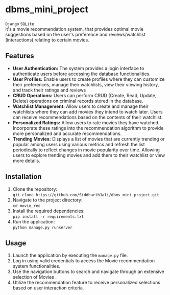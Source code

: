 # dbms_mini_project
`Django` `SQLite`
<br>
 it's a movie recommendation system, that provides optimal movie suggestions based on the user's preference and reviews/watchlist (interactions) relating to certain movies.
## Features
+ **User Authentication:** The system provides a login interface to authenticate users before accessing the database functionalities.
+ **User Profiles:** Enable users to create profiles where they can customize their preferences, manage their watchlists, view their viewing history, and track their ratings and reviews
+ **CRUD Operations:** Users can perform CRUD (Create, Read, Update, Delete) operations on criminal records stored in the database.
+ **Watchlist Management:** Allow users to create and manage their watchlists where they can add movies they intend to watch later. Users can receive recommendations based on the contents of their watchlist.
+ **Personalized Ratings:** Allow users to rate movies they have watched. Incorporate these ratings into the recommendation algorithm to provide more personalized and accurate recommendations.
+ **Trending Movies:** Displays a list of movies that are currently trending or popular among users using various metrics and refresh the list periodically to reflect changes in movie popularity over time. Allowing users to explore trending movies and add them to their watchlist or view more details.

## Installation
1. Clone the repository:<br>
```git clone https://github.com/SiddharthJali/dbms_mini_project.git```
3. Navigate to the project directory:<br>
```cd movie_rec```
5. Install the required dependencies:<br>
```pip install -r requirements.txt```
7. Run the application:<br>
```python manage.py runserver```
## Usage
1. Launch the application by executing the `manage.py` file.
2. Log in using valid credentials to access the Movie recommendation system functionalities.
3. Use the navigation buttons to search and navigate through an extensive selection of Movies .
4. Utilize the recommendation feature to receive personalized selections based on user interaction criteria.
